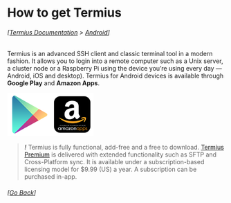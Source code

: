 # How to get Termius
###### [[Termius Documentation](../README.md) > [Android](README.md)]

Termius is an advanced SSH client and classic terminal tool in a modern fashion. It allows you to login into a remote computer such as a Unix server, a cluster node or a Raspberry Pi using the device you’re using every day — Android, iOS and desktop). Termius for Android devices is available through **Google Play** and **Amazon Apps**.


[![Google Play](.images/google.png)](https://play.google.com/store/apps/details?id=com.server.auditor.ssh.client)[![Amazon](.images/amazon.png)](https://www.amazon.com/serverauditor-SSH-client-shell-terminal/dp/B008PAGIGM/ref=sr_1_1?s=digital-text&ie=UTF8&qid=1469793430&sr=8-1&keywords=Termius)

> ***!*** Termius is fully functional, add-free and a free to download. [Termius Premium](../general/subscriptions.md) is delivered with extended functionality such as SFTP and Cross-Platform sync. It is available under a subscription-based licensing model for $9.99 (US) a year. A subscription can be purchased in-app.

###### [[Go Back](README.md)]
